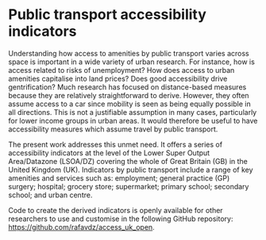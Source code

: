 # Public transport accessibility indicators

Understanding how access to amenities by public transport varies across space is important in a wide variety of urban research. For instance, how is access related to risks of unemployment? How does access to urban amenities capitalise into land prices? Does good accessibility drive gentrification? Much research has focused on distance-based measures because they are relatively straightforward to derive. However, they often assume access to a car since mobility is seen as being equally possible in all directions. This is not a justifiable assumption in many cases, particularly for lower income groups in urban areas. It would therefore be useful to have accessibility measures which assume travel by public transport.

The present work addresses this unmet need. It offers a series of accessibility indicators at the level of the Lower Super Output Area/Datazone (LSOA/DZ) covering the whole of Great Britain (GB) in the United Kingdom (UK). Indicators by public transport include a range of key amenities and services such as: employment; general practice (GP) surgery; hospital; grocery store; supermarket; primary school; secondary school; and urban centre. 

Code to create the derived indicators is openly available for other researchers to use and customise in the following GitHub repository: <https://github.com/rafavdz/access_uk_open>.
